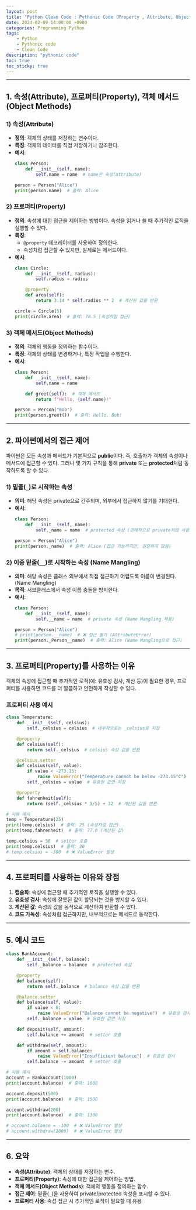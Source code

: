 ```yaml
---
layout: post
title: "Python Clean Code : Pythonic Code (Property , Attribute, Object methods)"
date: 2024-02-09 14:00:00 +0900
categories: Programming Python
tags:
    - Python
    - Pythonic code 
    - Clean Code
description: "pythonic code"
toc: true
toc_sticky: true
---
```



---

## 1. **속성(Attribute)**, **프로퍼티(Property)**, **객체 메서드(Object Methods)**

### 1) **속성(Attribute)**
- **정의**: 객체의 상태를 저장하는 변수이다.
- **특징**: 객체의 데이터를 직접 저장하거나 참조한다.
- **예시**:
  ```python
  class Person:
      def __init__(self, name):
          self.name = name  # name은 속성(attribute)

  person = Person("Alice")
  print(person.name)  # 출력: Alice
  ```

### 2) **프로퍼티(Property)**
- **정의**: 속성에 대한 접근을 제어하는 방법이다. 속성을 읽거나 쓸 때 추가적인 로직을 실행할 수 있다.
- **특징**:
  - `@property` 데코레이터를 사용하여 정의한다.
  - 속성처럼 접근할 수 있지만, 실제로는 메서드이다.
- **예시**:
  ```python
  class Circle:
      def __init__(self, radius):
          self.radius = radius

      @property
      def area(self):
          return 3.14 * self.radius ** 2  # 계산된 값을 반환

  circle = Circle(5)
  print(circle.area)  # 출력: 78.5 (속성처럼 접근)
  ```

### 3) **객체 메서드(Object Methods)**
- **정의**: 객체의 행동을 정의하는 함수이다.
- **특징**: 객체의 상태를 변경하거나, 특정 작업을 수행한다.
- **예시**:
  ```python
  class Person:
      def __init__(self, name):
          self.name = name

      def greet(self):  # 객체 메서드
          return f"Hello, {self.name}!"

  person = Person("Bob")
  print(person.greet())  # 출력: Hello, Bob!
  ```

---

## 2. **파이썬에서의 접근 제어**

파이썬은 모든 속성과 메서드가 기본적으로 **public**이다. 즉, 호출자가 객체의 속성이나 메서드에 접근할 수 있다. 그러나 몇 가지 규칙을 통해 **private** 또는 **protected**처럼 동작하도록 할 수 있다.

### 1) **밑줄(`_`)로 시작하는 속성**
- **의미**: 해당 속성은 private으로 간주되며, 외부에서 접근하지 않기를 기대한다.
- **예시**:
  ```python
  class Person:
      def __init__(self, name):
          self._name = name  # protected 속성 (관례적으로 private처럼 사용)

  person = Person("Alice")
  print(person._name)  # 출력: Alice (접근 가능하지만, 권장하지 않음)
  ```

### 2) **이중 밑줄(`__`)로 시작하는 속성 (Name Mangling)**
- **의미**: 해당 속성은 클래스 외부에서 직접 접근하기 어렵도록 이름이 변경된다. (Name Mangling)
- **목적**: 서브클래스에서 속성 이름 충돌을 방지한다.
- **예시**:
  ```python
  class Person:
      def __init__(self, name):
          self.__name = name  # private 속성 (Name Mangling 적용)

  person = Person("Alice")
  # print(person.__name)  # ❌ 접근 불가 (AttributeError)
  print(person._Person__name)  # 출력: Alice (Name Mangling으로 접근)
  ```

---

## 3. **프로퍼티(Property)를 사용하는 이유**

객체의 속성에 접근할 때 추가적인 로직(예: 유효성 검사, 계산 등)이 필요한 경우, 프로퍼티를 사용하면 코드를 더 깔끔하고 안전하게 작성할 수 있다.

### 프로퍼티 사용 예시

```python
class Temperature:
    def __init__(self, celsius):
        self._celsius = celsius  # 내부적으로는 _celsius로 저장

    @property
    def celsius(self):
        return self._celsius  # celsius 속성 값을 반환

    @celsius.setter
    def celsius(self, value):
        if value < -273.15:
            raise ValueError("Temperature cannot be below -273.15°C")  # 유효성 검사
        self._celsius = value  # 유효한 값만 저장

    @property
    def fahrenheit(self):
        return (self._celsius * 9/5) + 32  # 계산된 값을 반환

# 사용 예시
temp = Temperature(25)
print(temp.celsius)  # 출력: 25 (속성처럼 접근)
print(temp.fahrenheit)  # 출력: 77.0 (계산된 값)

temp.celsius = 30  # setter 호출
print(temp.celsius)  # 출력: 30
# temp.celsius = -300  # ❌ ValueError 발생
```

---

## 4. **프로퍼티를 사용하는 이유와 장점**

1. **캡슐화**: 속성에 접근할 때 추가적인 로직을 실행할 수 있다.
2. **유효성 검사**: 속성에 잘못된 값이 할당되는 것을 방지할 수 있다.
3. **계산된 값**: 속성의 값을 동적으로 계산하여 반환할 수 있다.
4. **코드 가독성**: 속성처럼 접근하지만, 내부적으로는 메서드로 동작한다.

---

## 5. **예시 코드**

```python
class BankAccount:
    def __init__(self, balance):
        self._balance = balance  # protected 속성

    @property
    def balance(self):
        return self._balance  # balance 속성 값을 반환

    @balance.setter
    def balance(self, value):
        if value < 0:
            raise ValueError("Balance cannot be negative")  # 유효성 검사
        self._balance = value  # 유효한 값만 저장

    def deposit(self, amount):
        self.balance += amount  # setter 호출

    def withdraw(self, amount):
        if amount > self.balance:
            raise ValueError("Insufficient balance")  # 유효성 검사
        self.balance -= amount  # setter 호출

# 사용 예시
account = BankAccount(1000)
print(account.balance)  # 출력: 1000

account.deposit(500)
print(account.balance)  # 출력: 1500

account.withdraw(200)
print(account.balance)  # 출력: 1300

# account.balance = -100  # ❌ ValueError 발생
# account.withdraw(2000)  # ❌ ValueError 발생
```

---

## 6. **요약**

- **속성(Attribute)**: 객체의 상태를 저장하는 변수.
- **프로퍼티(Property)**: 속성에 대한 접근을 제어하는 방법.
- **객체 메서드(Object Methods)**: 객체의 행동을 정의하는 함수.
- **접근 제어**: 밑줄(`_`)을 사용하여 private/protected 속성을 표시할 수 있다.
- **프로퍼티 사용**: 속성 접근 시 추가적인 로직이 필요할 때 유용

